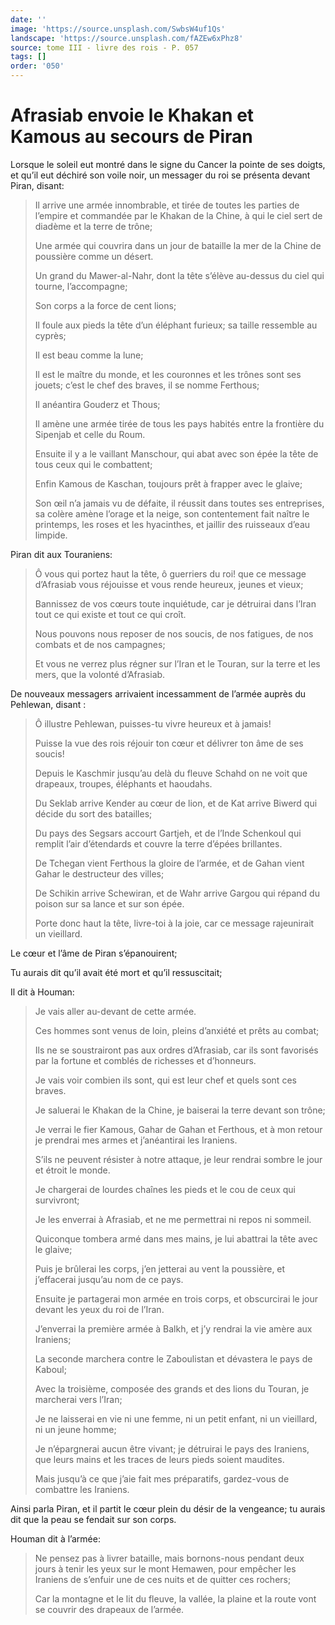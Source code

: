 ```yaml
---
date: ''
image: 'https://source.unsplash.com/SwbsW4uf1Qs'
landscape: 'https://source.unsplash.com/fAZEw6xPhz8'
source: tome III - livre des rois - P. 057
tags: []
order: '050'
---
```


# Afrasiab envoie le Khakan et Kamous au secours de Piran

Lorsque le soleil eut montré dans le signe du Cancer la pointe de ses doigts, et qu’il eut déchiré son voile noir, un messager du roi se présenta devant Piran, disant:

> Il arrive une armée innombrable, et tirée de toutes les parties de l’empire et commandée par le Khakan de la Chine, à qui le ciel sert de diadème et la terre de trône;
>
> Une armée qui couvrira dans un jour de bataille la mer de la Chine de poussière comme un désert.
>
> Un grand du Mawer-al-Nahr, dont la tête s’élève au-dessus du ciel qui tourne, l’accompagne;
>
> Son corps a la force de cent lions;
>
> Il foule aux pieds la tête d’un éléphant furieux; sa taille ressemble au cyprès;
>
> Il est beau comme la lune;
>
> Il est le maître du monde, et les couronnes et les trônes sont ses jouets; c’est le chef des braves, il se nomme Ferthous;
>
> Il anéantira Gouderz et Thous;
>
> Il amène une armée tirée de tous les pays habités entre la frontière du Sipenjab et celle du Roum.
>
> Ensuite il y a le vaillant Manschour, qui abat avec son épée la tête de tous ceux qui le combattent;
>
> Enfin Kamous de Kaschan, toujours prêt à frapper avec le glaive;
>
> Son œil n’a jamais vu de défaite, il réussit dans toutes ses entreprises, sa colère amène l’orage et la neige, son contentement fait naître le printemps, les roses et les hyacinthes, et jaillir des ruisseaux d’eau limpide.

Piran dit aux Touraniens:

> Ô vous qui portez haut la tête, ô guerriers du roi! que ce message d’Afrasiab vous réjouisse et vous rende heureux, jeunes et vieux;
>
> Bannissez de vos cœurs toute inquiétude, car je détruirai dans l’Iran tout ce qui existe et tout ce qui croît.
>
> Nous pouvons nous reposer de nos soucis, de nos fatigues, de nos combats et de nos campagnes;
>
> Et vous ne verrez plus régner sur l’Iran et le Touran, sur la terre et les mers, que la volonté d’Afrasiab.

De nouveaux messagers arrivaient incessamment de l’armée auprès du Pehlewan, disant :

> Ô illustre Pehlewan, puisses-tu vivre heureux et à jamais!
>
> Puisse la vue des rois réjouir ton cœur et délivrer ton âme de ses soucis!
>
> Depuis le Kaschmir jusqu’au delà du fleuve Schahd on ne voit que drapeaux, troupes, éléphants et haoudahs.
>
> Du Seklab arrive Kender au cœur de lion, et de Kat arrive Biwerd qui décide du sort des batailles;
>
> Du pays des Segsars accourt Gartjeh, et de l’Inde Schenkoul qui remplit l’air d’étendards et couvre la terre d’épées brillantes.
>
> De Tchegan vient Ferthous la gloire de l’armée, et de Gahan vient Gahar le destructeur des villes;
>
> De Schikin arrive Schewiran, et de Wahr arrive Gargou qui répand du poison sur sa lance et sur son épée.
>
> Porte donc haut la tête, livre-toi à la joie, car ce message rajeunirait un vieillard.

Le cœur et l’âme de Piran s’épanouirent;

Tu aurais dit qu’il avait été mort et qu’il ressuscitait;

Il dit à Houman:

> Je vais aller au-devant de cette armée.
>
> Ces hommes sont venus de loin, pleins d’anxiété et prêts au combat;
>
> Ils ne se soustrairont pas aux ordres d’Afrasiab, car ils sont favorisés par la fortune et comblés de richesses et d’honneurs.
>
> Je vais voir combien ils sont, qui est leur chef et quels sont ces braves.
>
> Je saluerai le Khakan de la Chine, je baiserai la terre devant son trône;
>
> Je verrai le fier Kamous, Gahar de Gahan et Ferthous, et à mon retour je prendrai mes armes et j’anéantirai les Iraniens.
>
> S’ils ne peuvent résister à notre attaque, je leur rendrai sombre le jour et étroit le monde.
>
> Je chargerai de lourdes chaînes les pieds et le cou de ceux qui survivront;
>
> Je les enverrai à Afrasiab, et ne me permettrai ni repos ni sommeil.
>
> Quiconque tombera armé dans mes mains, je lui abattrai la tête avec le glaive;
>
> Puis je brûlerai les corps, j’en jetterai au vent la poussière, et j’effacerai jusqu’au nom de ce pays.
>
> Ensuite je partagerai mon armée en trois corps, et obscurcirai le jour devant les yeux du roi de l’Iran.
>
> J’enverrai la première armée à Balkh, et j’y rendrai la vie amère aux Iraniens;
>
> La seconde marchera contre le Zaboulistan et dévastera le pays de Kaboul;
>
> Avec la troisième, composée des grands et des lions du Touran, je marcherai vers l’Iran;
>
> Je ne laisserai en vie ni une femme, ni un petit enfant, ni un vieillard, ni un jeune homme;
>
> Je n’épargnerai aucun être vivant; je détruirai le pays des Iraniens, que leurs mains et les traces de leurs pieds soient maudites.
>
> Mais jusqu’à ce que j’aie fait mes préparatifs, gardez-vous de combattre les Iraniens.

Ainsi parla Piran, et il partit le cœur plein du désir de la vengeance; tu aurais dit que la peau se fendait sur son corps.

Houman dit à l’armée:

> Ne pensez pas à livrer bataille, mais bornons-nous pendant deux jours à tenir les yeux sur le mont Hemawen, pour empêcher les Iraniens de s’enfuir une de ces nuits et de quitter ces rochers;
>
> Car la montagne et le lit du fleuve, la vallée, la plaine et la route vont se couvrir des drapeaux de l’armée.
